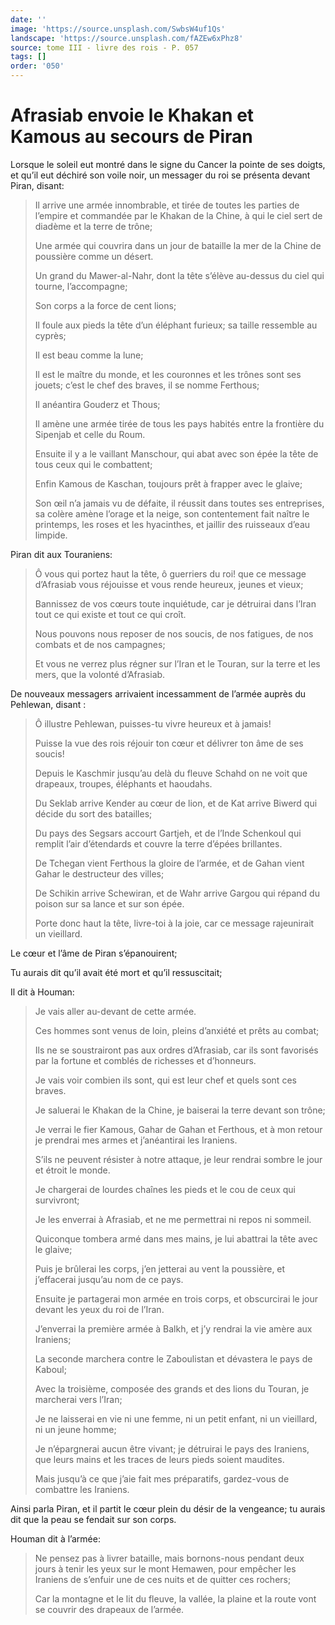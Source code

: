 ```yaml
---
date: ''
image: 'https://source.unsplash.com/SwbsW4uf1Qs'
landscape: 'https://source.unsplash.com/fAZEw6xPhz8'
source: tome III - livre des rois - P. 057
tags: []
order: '050'
---
```


# Afrasiab envoie le Khakan et Kamous au secours de Piran

Lorsque le soleil eut montré dans le signe du Cancer la pointe de ses doigts, et qu’il eut déchiré son voile noir, un messager du roi se présenta devant Piran, disant:

> Il arrive une armée innombrable, et tirée de toutes les parties de l’empire et commandée par le Khakan de la Chine, à qui le ciel sert de diadème et la terre de trône;
>
> Une armée qui couvrira dans un jour de bataille la mer de la Chine de poussière comme un désert.
>
> Un grand du Mawer-al-Nahr, dont la tête s’élève au-dessus du ciel qui tourne, l’accompagne;
>
> Son corps a la force de cent lions;
>
> Il foule aux pieds la tête d’un éléphant furieux; sa taille ressemble au cyprès;
>
> Il est beau comme la lune;
>
> Il est le maître du monde, et les couronnes et les trônes sont ses jouets; c’est le chef des braves, il se nomme Ferthous;
>
> Il anéantira Gouderz et Thous;
>
> Il amène une armée tirée de tous les pays habités entre la frontière du Sipenjab et celle du Roum.
>
> Ensuite il y a le vaillant Manschour, qui abat avec son épée la tête de tous ceux qui le combattent;
>
> Enfin Kamous de Kaschan, toujours prêt à frapper avec le glaive;
>
> Son œil n’a jamais vu de défaite, il réussit dans toutes ses entreprises, sa colère amène l’orage et la neige, son contentement fait naître le printemps, les roses et les hyacinthes, et jaillir des ruisseaux d’eau limpide.

Piran dit aux Touraniens:

> Ô vous qui portez haut la tête, ô guerriers du roi! que ce message d’Afrasiab vous réjouisse et vous rende heureux, jeunes et vieux;
>
> Bannissez de vos cœurs toute inquiétude, car je détruirai dans l’Iran tout ce qui existe et tout ce qui croît.
>
> Nous pouvons nous reposer de nos soucis, de nos fatigues, de nos combats et de nos campagnes;
>
> Et vous ne verrez plus régner sur l’Iran et le Touran, sur la terre et les mers, que la volonté d’Afrasiab.

De nouveaux messagers arrivaient incessamment de l’armée auprès du Pehlewan, disant :

> Ô illustre Pehlewan, puisses-tu vivre heureux et à jamais!
>
> Puisse la vue des rois réjouir ton cœur et délivrer ton âme de ses soucis!
>
> Depuis le Kaschmir jusqu’au delà du fleuve Schahd on ne voit que drapeaux, troupes, éléphants et haoudahs.
>
> Du Seklab arrive Kender au cœur de lion, et de Kat arrive Biwerd qui décide du sort des batailles;
>
> Du pays des Segsars accourt Gartjeh, et de l’Inde Schenkoul qui remplit l’air d’étendards et couvre la terre d’épées brillantes.
>
> De Tchegan vient Ferthous la gloire de l’armée, et de Gahan vient Gahar le destructeur des villes;
>
> De Schikin arrive Schewiran, et de Wahr arrive Gargou qui répand du poison sur sa lance et sur son épée.
>
> Porte donc haut la tête, livre-toi à la joie, car ce message rajeunirait un vieillard.

Le cœur et l’âme de Piran s’épanouirent;

Tu aurais dit qu’il avait été mort et qu’il ressuscitait;

Il dit à Houman:

> Je vais aller au-devant de cette armée.
>
> Ces hommes sont venus de loin, pleins d’anxiété et prêts au combat;
>
> Ils ne se soustrairont pas aux ordres d’Afrasiab, car ils sont favorisés par la fortune et comblés de richesses et d’honneurs.
>
> Je vais voir combien ils sont, qui est leur chef et quels sont ces braves.
>
> Je saluerai le Khakan de la Chine, je baiserai la terre devant son trône;
>
> Je verrai le fier Kamous, Gahar de Gahan et Ferthous, et à mon retour je prendrai mes armes et j’anéantirai les Iraniens.
>
> S’ils ne peuvent résister à notre attaque, je leur rendrai sombre le jour et étroit le monde.
>
> Je chargerai de lourdes chaînes les pieds et le cou de ceux qui survivront;
>
> Je les enverrai à Afrasiab, et ne me permettrai ni repos ni sommeil.
>
> Quiconque tombera armé dans mes mains, je lui abattrai la tête avec le glaive;
>
> Puis je brûlerai les corps, j’en jetterai au vent la poussière, et j’effacerai jusqu’au nom de ce pays.
>
> Ensuite je partagerai mon armée en trois corps, et obscurcirai le jour devant les yeux du roi de l’Iran.
>
> J’enverrai la première armée à Balkh, et j’y rendrai la vie amère aux Iraniens;
>
> La seconde marchera contre le Zaboulistan et dévastera le pays de Kaboul;
>
> Avec la troisième, composée des grands et des lions du Touran, je marcherai vers l’Iran;
>
> Je ne laisserai en vie ni une femme, ni un petit enfant, ni un vieillard, ni un jeune homme;
>
> Je n’épargnerai aucun être vivant; je détruirai le pays des Iraniens, que leurs mains et les traces de leurs pieds soient maudites.
>
> Mais jusqu’à ce que j’aie fait mes préparatifs, gardez-vous de combattre les Iraniens.

Ainsi parla Piran, et il partit le cœur plein du désir de la vengeance; tu aurais dit que la peau se fendait sur son corps.

Houman dit à l’armée:

> Ne pensez pas à livrer bataille, mais bornons-nous pendant deux jours à tenir les yeux sur le mont Hemawen, pour empêcher les Iraniens de s’enfuir une de ces nuits et de quitter ces rochers;
>
> Car la montagne et le lit du fleuve, la vallée, la plaine et la route vont se couvrir des drapeaux de l’armée.
